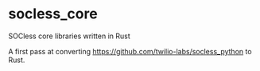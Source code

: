 # socless_core
SOCless core libraries written in Rust

A first pass at converting https://github.com/twilio-labs/socless_python to Rust.

